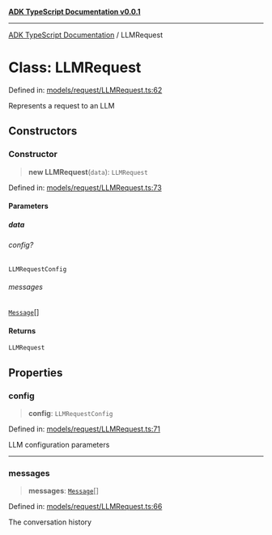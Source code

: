 [**ADK TypeScript Documentation v0.0.1**](../README.md)

***

[ADK TypeScript Documentation](../globals.md) / LLMRequest

# Class: LLMRequest

Defined in: [models/request/LLMRequest.ts:62](https://github.com/pontus-devoteam/adk-typescript/blob/0f66151c645c59f98bf29f75515acbeb98026e1f/src/models/request/LLMRequest.ts#L62)

Represents a request to an LLM

## Constructors

### Constructor

> **new LLMRequest**(`data`): `LLMRequest`

Defined in: [models/request/LLMRequest.ts:73](https://github.com/pontus-devoteam/adk-typescript/blob/0f66151c645c59f98bf29f75515acbeb98026e1f/src/models/request/LLMRequest.ts#L73)

#### Parameters

##### data

###### config?

`LLMRequestConfig`

###### messages

[`Message`](../interfaces/Message.md)[]

#### Returns

`LLMRequest`

## Properties

### config

> **config**: `LLMRequestConfig`

Defined in: [models/request/LLMRequest.ts:71](https://github.com/pontus-devoteam/adk-typescript/blob/0f66151c645c59f98bf29f75515acbeb98026e1f/src/models/request/LLMRequest.ts#L71)

LLM configuration parameters

***

### messages

> **messages**: [`Message`](../interfaces/Message.md)[]

Defined in: [models/request/LLMRequest.ts:66](https://github.com/pontus-devoteam/adk-typescript/blob/0f66151c645c59f98bf29f75515acbeb98026e1f/src/models/request/LLMRequest.ts#L66)

The conversation history
